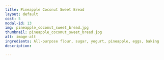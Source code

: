 ```yaml
---
title: Pineapple Coconut Sweet Bread
layout: default
cost: 5
modal-id: 13
img: pineapple_coconut_sweet_bread.jpg
thumbnail: pineapple_coconut_sweet_bread.jpg
alt: image-alt
ingredients: All-purpose flour, sugar, yogurt, pineapple, eggs, baking soda, salt, vanilla, coconut, pineapple extract, coconut extract
description:

---
```

<!--
1 Whole Wheat Bread
2 White Bread
3 Sourdough Bread
4 Cinnamon Swirl Bread
5 Apple Sweet Bread
6 Almond Poppy Seed Sweet Bread
7 Banana Bread
8 Carrot Cake Sweet Bread
9 Chocolate Marble Sweet Bread
10 Chocolate Sweet Bread
11 Lemon Sweet Bread
12 Orange Sweet Bread
13 Pineapple Coconut Sweet Bread
14 Pumpkin Chocolate Chip Bread
15 Vanilla Sweet Bread
16 Cinnamon Rolls -->
